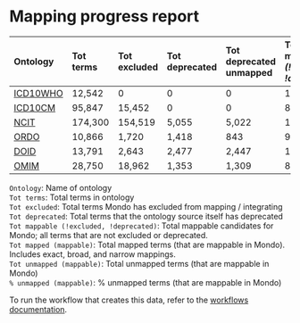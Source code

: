 # Mapping progress report
| Ontology                           | Tot terms   | Tot excluded   | Tot deprecated   | Tot deprecated unmapped   | Tot mappable _(!excluded, !deprecated)_   | Tot mapped _(mappable)_   | Tot unmapped _(mappable)_   | % unmapped _(mappable)_   |
|:-----------------------------------|:------------|:---------------|:-----------------|:--------------------------|:------------------------------------------|:--------------------------|:----------------------------|:--------------------------|
| [ICD10WHO](./unmapped_icd10who.md) | 12,542      | 0              | 0                | 0                         | 12,542                                    | 18                        | 12,524                      | 99.9%                     |
| [ICD10CM](./unmapped_icd10cm.md)   | 95,847      | 15,452         | 0                | 0                         | 80,395                                    | 1,161                     | 79,234                      | 98.6%                     |
| [NCIT](./unmapped_ncit.md)         | 174,300     | 154,519        | 5,055            | 5,022                     | 14,726                                    | 3,681                     | 11,045                      | 75.0%                     |
| [ORDO](./unmapped_ordo.md)         | 10,866      | 1,720          | 1,418            | 843                       | 9,146                                     | 9,029                     | 117                         | 1.3%                      |
| [DOID](./unmapped_doid.md)         | 13,791      | 2,643          | 2,477            | 2,447                     | 11,147                                    | 11,018                    | 129                         | 1.2%                      |
| [OMIM](./unmapped_omim.md)         | 28,750      | 18,962         | 1,353            | 1,309                     | 8,435                                     | 8,434                     | 1                           | 0.0%                      |

`Ontology`: Name of ontology  
`Tot terms`: Total terms in ontology  
`Tot excluded`: Total terms Mondo has excluded from mapping / integrating  
`Tot deprecated`: Total terms that the ontology source itself has deprecated  
`Tot mappable (!excluded, !deprecated)`: Total mappable candidates for Mondo; all terms that are not excluded or 
deprecated.  
`Tot mapped (mappable)`: Total mapped terms (that are mappable in Mondo). Includes exact, broad, and narrow mappings.  
`Tot unmapped (mappable)`: Total unmapped terms (that are mappable in Mondo)  
`% unmapped (mappable)`: % unmapped terms (that are mappable in Mondo)

To run the workflow that creates this data, refer to the [workflows documentation](../developer/workflows.md).